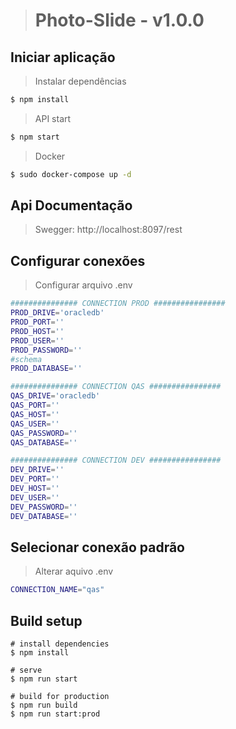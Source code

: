 > # Photo-Slide - v1.0.0

## Iniciar aplicação
> Instalar dependências
``` sh
$ npm install
```
> API start
``` sh
$ npm start
```
> Docker
``` sh
$ sudo docker-compose up -d
```

## Api Documentação 
> Swegger: http://localhost:8097/rest

## Configurar conexões
> Configurar arquivo .env
``` sh
############### CONNECTION PROD ################
PROD_DRIVE='oracledb'
PROD_PORT=''
PROD_HOST=''
PROD_USER=''
PROD_PASSWORD=''
#schema
PROD_DATABASE=''

############### CONNECTION QAS ################
QAS_DRIVE='oracledb'
QAS_PORT=''
QAS_HOST=''
QAS_USER=''
QAS_PASSWORD=''
QAS_DATABASE=''

############### CONNECTION DEV ################
DEV_DRIVE=''
DEV_PORT=''
DEV_HOST=''
DEV_USER=''
DEV_PASSWORD=''
DEV_DATABASE=''
```

## Selecionar conexão padrão
> Alterar aquivo .env
``` sh
CONNECTION_NAME="qas"
```

## Build setup 
```batch
# install dependencies
$ npm install

# serve
$ npm run start

# build for production
$ npm run build
$ npm run start:prod
```
